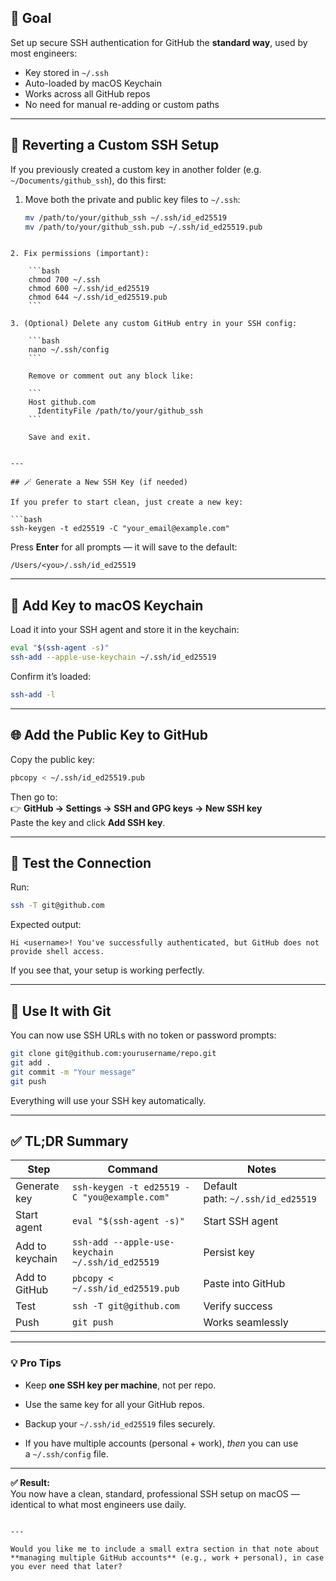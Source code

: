 
## 🧭 Goal
Set up secure SSH authentication for GitHub the **standard way**, used by most engineers:
- Key stored in `~/.ssh`
- Auto-loaded by macOS Keychain
- Works across all GitHub repos
- No need for manual re-adding or custom paths

---

## 🧹 Reverting a Custom SSH Setup

If you previously created a custom key in another folder (e.g. `~/Documents/github_ssh`), do this first:

1. Move both the private and public key files to `~/.ssh`:
   ```bash
   mv /path/to/your/github_ssh ~/.ssh/id_ed25519
   mv /path/to/your/github_ssh.pub ~/.ssh/id_ed25519.pub
```

2. Fix permissions (important):
    
    ```bash
    chmod 700 ~/.ssh
    chmod 600 ~/.ssh/id_ed25519
    chmod 644 ~/.ssh/id_ed25519.pub
    ```
    
3. (Optional) Delete any custom GitHub entry in your SSH config:
    
    ```bash
    nano ~/.ssh/config
    ```
    
    Remove or comment out any block like:
    
    ```
    Host github.com
      IdentityFile /path/to/your/github_ssh
    ```
    
    Save and exit.
    

---

## 🪄 Generate a New SSH Key (if needed)

If you prefer to start clean, just create a new key:

```bash
ssh-keygen -t ed25519 -C "your_email@example.com"
```

Press **Enter** for all prompts — it will save to the default:

```
/Users/<you>/.ssh/id_ed25519
```

---

## 💾 Add Key to macOS Keychain

Load it into your SSH agent and store it in the keychain:

```bash
eval "$(ssh-agent -s)"
ssh-add --apple-use-keychain ~/.ssh/id_ed25519
```

Confirm it’s loaded:

```bash
ssh-add -l
```

---

## 🌐 Add the Public Key to GitHub

Copy the public key:

```bash
pbcopy < ~/.ssh/id_ed25519.pub
```

Then go to:  
👉 **GitHub → Settings → SSH and GPG keys → New SSH key**  
Paste the key and click **Add SSH key**.

---

## 🧪 Test the Connection

Run:

```bash
ssh -T git@github.com
```

Expected output:

```
Hi <username>! You've successfully authenticated, but GitHub does not provide shell access.
```

If you see that, your setup is working perfectly.

---

## 🚀 Use It with Git

You can now use SSH URLs with no token or password prompts:

```bash
git clone git@github.com:yourusername/repo.git
git add .
git commit -m "Your message"
git push
```

Everything will use your SSH key automatically.

---

## ✅ TL;DR Summary

|Step|Command|Notes|
|---|---|---|
|Generate key|`ssh-keygen -t ed25519 -C "you@example.com"`|Default path: `~/.ssh/id_ed25519`|
|Start agent|`eval "$(ssh-agent -s)"`|Start SSH agent|
|Add to keychain|`ssh-add --apple-use-keychain ~/.ssh/id_ed25519`|Persist key|
|Add to GitHub|`pbcopy < ~/.ssh/id_ed25519.pub`|Paste into GitHub|
|Test|`ssh -T git@github.com`|Verify success|
|Push|`git push`|Works seamlessly|

---

### 💡 Pro Tips

- Keep **one SSH key per machine**, not per repo.
    
- Use the same key for all your GitHub repos.
    
- Backup your `~/.ssh/id_ed25519` files securely.
    
- If you have multiple accounts (personal + work), _then_ you can use a `~/.ssh/config` file.
    

---

**✅ Result:**  
You now have a clean, standard, professional SSH setup on macOS — identical to what most engineers use daily.

```

---

Would you like me to include a small extra section in that note about **managing multiple GitHub accounts** (e.g., work + personal), in case you ever need that later?
```